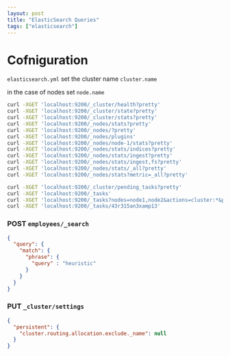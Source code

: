 ```yaml
---
layout: post
title: "ElasticSearch Queries"
tags: ["elasticsearch"]
---
```


# Cofniguration


`elasticsearch.yml` set the cluster name `cluster.name`

in the case of nodes set `node.name`

```bash
curl -XGET 'localhost:9200/_cluster/health?pretty'
curl -XGET 'localhost:9200/_cluster/state?pretty'
curl -XGET 'localhost:9200/_cluster/stats?pretty'
curl -XGET 'localhost:9200/_nodes/stats?pretty'
curl -XGET 'localhost:9200/_nodes/?pretty'
curl -XGET 'localhost:9200/_nodes/plugins'
curl -XGET 'localhost:9200/_nodes/node-1/stats?pretty'
curl -XGET 'localhost:9200/_nodes/stats/indices?pretty'
curl -XGET 'localhost:9200/_nodes/stats/ingest?pretty'
curl -XGET 'localhost:9200/_nodes/stats/ingest,fs?pretty'
curl -XGET 'localhost:9200/_nodes/stats/_all?pretty'
curl -XGET 'localhost:9200/_nodes/stats?metric=_all?pretty'
```

```bash
curl -XGET 'localhost:9200/_cluster/pending_tasks?pretty'
curl -XGET 'localhost:9200/_tasks'
curl -XGET 'localhost:9200/_tasks?nodes=node1,node2&actions=cluster:*&pretty'
curl -XGET 'localhost:9200/_tasks/43r315an3xamp13'
```


### POST `employees/_search`

```json
{
  "query": {
    "match": {
      "phrase": {
        "query" : "heuristic"
      }
    }
  }
}
```

### PUT `_cluster/settings`

```json
{
  "persistent": {
    "cluster.routing.allocation.exclude._name": null
  }
}
```

